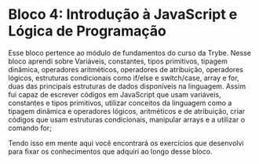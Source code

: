 # Bloco 4: Introdução à JavaScript e Lógica de Programação

Esse bloco pertence ao módulo de fundamentos do curso da Trybe. Nesse bloco aprendi sobre Variáveis, constantes, tipos primitivos, tipagem dinâmica, operadores aritméticos, operadores de atribuição, operadores lógicos, estruturas condicionais como if/else e switch/case, array e for, duas das principais estruturas de dados disponíveis na linguagem. Assim fui capaz de escrever códigos em JavaScript que usam variáveis, constantes e tipos primitivos, utilizar conceitos da linguagem como a tipagem dinâmica e operadores lógicos, aritméticos e de atribuição, criar códigos que usam estruturas condicionais, manipular arrays e a utilizar o comando for;

Tendo isso em mente aqui você encontrará os exercícios que desenvolvi para fixar os conhecimentos que adquiri ao longo desse bloco.